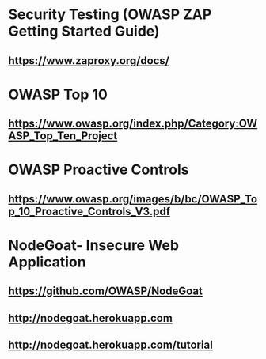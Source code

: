# Security Testing (OWASP ZAP  Getting Started Guide)
## <https://www.zaproxy.org/docs/>

# OWASP Top 10  
## <https://www.owasp.org/index.php/Category:OWASP_Top_Ten_Project>

# OWASP Proactive Controls
## <https://www.owasp.org/images/b/bc/OWASP_Top_10_Proactive_Controls_V3.pdf>

# NodeGoat- Insecure Web Application
## <https://github.com/OWASP/NodeGoat>
## <http://nodegoat.herokuapp.com>
## <http://nodegoat.herokuapp.com/tutorial>

